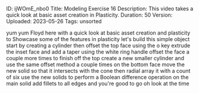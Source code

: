 ID: ijWOmE_nbo0
Title: Modeling Exercise 16
Description: This video takes a quick look at basic asset creation in Plasticity.
Duration: 50
Version: 
Uploaded: 2023-05-26
Tags: unsorted

yum yum Floyd here with a quick look at
basic asset creation and plasticity to
Showcase some of the features in
plasticity let's build this simple
object start by creating a cylinder then
offset the top face using the o key
extrude the inset face and add a taper
using the white ring handle offset the
face a couple more times to finish off
the top
create a new smaller cylinder and use
the same offset method a couple times on
the bottom face
move the new solid so that it intersects
with the cone
then radial array it with a count of six
use the new solids to perform a Boolean
difference operation on the main solid
add fillets to all edges and you're good
to go
oh look at the time
